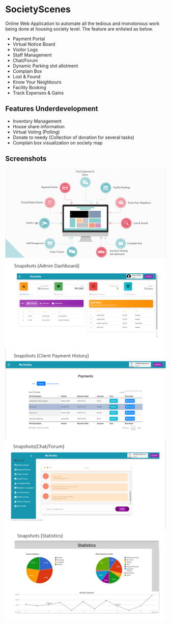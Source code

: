 # SocietyScenes
Online Web Application to automate all the tedious and monotonous work being done at housing society level. The feature are enlisted as below.
* Payment Portal 
* Virtual Notice Board
* Visitor Logs
* Staff Management
* Chat/Forum
* Dynamic Parking slot allotment
* Complain Box
* Lost & Found
* Know Your Neighbours
* Facility Booking
* Track Expenses & Gains

## Features Underdevelopment
* Inventory Management
* House share information
* Virtual Voting (Polling)
* Donate to needy (Collection of donation for several tasks)
* Complain box visualization on society map

## Screenshots
<img src="Screenshots/Features of SS.png">
<img src="Screenshots/Dashboard of SS.png">
<img src="Screenshots/client payment history of SS.png">
<img src="Screenshots/Chat of SS.png">
<img src="Screenshots/Statistics of SS.png">
